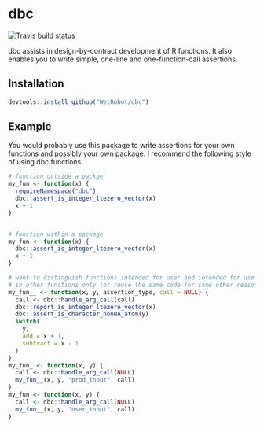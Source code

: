 
# dbc

<!-- badges: start -->
[![Travis build status](https://travis-ci.org/WetRobot/easyassertions.svg?branch=master)](https://travis-ci.org/WetRobot/dbc)
<!-- badges: end -->

dbc assists in design-by-contract development of R functions. 
It also enables you to write simple, one-line and one-function-call assertions.

## Installation

``` r
devtools::install_github("WetRobot/dbc")
```

## Example

You would probably use this package to write assertions for your own functions
and possibly your own package. I recommend the following style of using
dbc functions:

``` r
# function outside a packge
my_fun <- function(x) {
  requireNamespace("dbc")
  dbc::assert_is_integer_ltezero_vector(x)
  x + 1
}


# function within a package
my_fun <- function(x) {
  dbc::assert_is_integer_ltezero_vector(x)
  x + 1
}

# want to distinguish functions intended for user and intended for use
# in other functions only (or reuse the same code for some other reason)
my_fun__ <- function(x, y, assertion_type, call = NULL) {
  call <- dbc::handle_arg_call(call)
  dbc::report_is_integer_ltezero_vector(x)
  dbc::assert_is_character_nonNA_atom(y)
  switch(
    y,
    add = x + 1,
    subtract = x - 1
  )
}
my_fun_ <- function(x, y) {
  call <- dbc::handle_arg_call(NULL)
  my_fun__(x, y, "prod_input", call)
}
my_fun <- function(x, y) {
  call <- dbc::handle_arg_call(NULL)
  my_fun__(x, y, "user_input", call)
}


```

